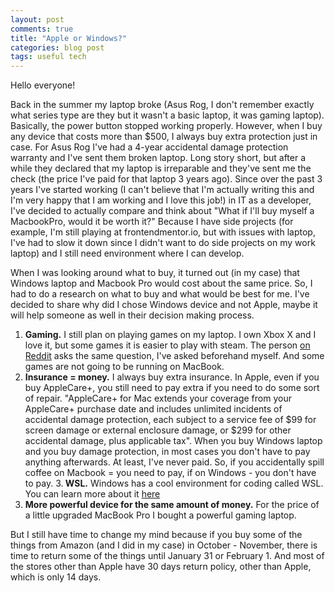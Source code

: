 ```yaml
---
layout: post
comments: true
title: "Apple or Windows?"
categories: blog post
tags: useful tech
---
```


Hello everyone!

Back in the summer my laptop broke (Asus Rog, I don't remember exactly what series type are they but it wasn't a basic laptop, it was gaming laptop). Basically, the power button stopped working properly. However, when I buy any device that costs more than $500, I always buy extra protection just in case. For Asus Rog I've had a 4-year accidental damage protection warranty and I've sent them broken laptop. Long story short, but after a while they declared that my laptop is irreparable and they've sent me the check (the price I've paid for that laptop 3 years ago). Since over the past 3 years I've started working (I can't believe that I'm actually writing this and I'm very happy that I am working and I love this job!) in IT as a developer, I've decided to actually compare and think about "What if I'll buy myself a MacbookPro, would it be worth it?" Because I have side projects (for example, I'm still playing at frontendmentor.io, but with issues with laptop, I've had to slow it down since I didn't want to do side projects on my work laptop) and I still need environment where I can develop.

When I was looking around what to buy, it turned out (in my case) that Windows laptop and Macbook Pro would cost about the same price. So, I had to do a research on what to buy and what would be best for me. I've decided to share why did I chose Windows device and not Apple, maybe it will help someone as well in their decision making process.

1. <b>Gaming.</b> I still plan on playing games on my laptop. I own Xbox X and I love it, but some games it is easier to play with steam. The person [on Reddit](https://www.reddit.com/r/webdev/comments/u870m2/why_do_people_keep_suggesting_that_mac_is_better/) asks the same question, I've asked beforehand myself. And some games are not going to be running on MacBook.
2. <b>Insurance = money.</b> I always buy extra insurance. In Apple, even if you buy AppleCare+, you still need to pay extra if you need to do some sort of repair. "AppleCare+ for Mac extends your coverage from your AppleCare+ purchase date and includes unlimited incidents of accidental damage protection, each subject to a service fee of $99 for screen damage or external enclosure damage, or $299 for other accidental damage, plus applicable tax". When you buy Windows laptop and you buy damage protection, in most cases you don't have to pay anything afterwards. At least, I've never paid. So, if you accidentally spill coffee on Macbook = you need to pay, if on Windows - you don't have to pay. 3.<b> WSL.</b> Windows has a cool environment for coding called WSL. You can learn more about it [here](https://learn.microsoft.com/en-us/windows/wsl/faq)
3. <b>More powerful device for the same amount of money.</b> For the price of a little upgraded MacBook Pro I bought a powerful gaming laptop.

But I still have time to change my mind because if you buy some of the things from Amazon (and I did in my case) in October - November, there is time to return some of the things until January 31 or February 1. And most of the stores other than Apple have 30 days return policy, other than Apple, which is only 14 days.
